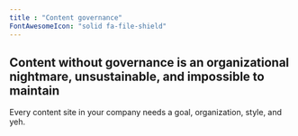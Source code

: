 ```yaml
---
title : "Content governance"
FontAwesomeIcon: "solid fa-file-shield"
---
```


<h2>Content without governance is an organizational nightmare, unsustainable, and impossible to maintain</h2>
<p>Every content site in your company needs a goal, organization, style, and yeh.</p>
